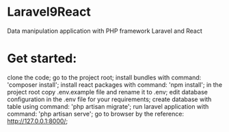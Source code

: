 # Laravel9React
Data manipulation application with PHP framework Laravel and React

# Get started:
clone the code;
go to the project root;
install bundles with command: 'composer install';
install react packages with command: 'npm install';
in the project root copy .env.example file and rename it to .env;
edit database configuration in the .env file for your requirements;
create database with table using command: 'php artisan migrate';
run laravel application with command: 'php artisan serve';
go to browser by the reference: http://127.0.0.1:8000/;

